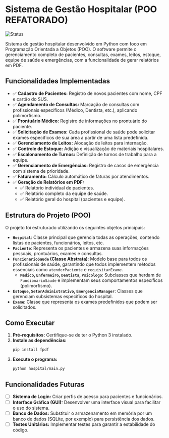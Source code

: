
# Sistema de Gestão Hospitalar (POO REFATORADO)

![Status](https://img.shields.io/badge/status-em%20desenvolvimento-yellow)

Sistema de gestão hospitalar desenvolvido em Python com foco em Programação Orientada a Objetos (POO). O software permite o gerenciamento completo de pacientes, consultas, exames, leitos, estoque, equipe de saúde e emergências, com a funcionalidade de gerar relatórios em PDF.

## Funcionalidades Implementadas

- ✅ **Cadastro de Pacientes:** Registro de novos pacientes com nome, CPF e cartão do SUS.
- ✅ **Agendamento de Consultas:** Marcação de consultas com profissionais específicos (Médico, Dentista, etc.), aplicando polimorfismo.
- ✅ **Prontuário Médico:** Registro de informações no prontuário do paciente.
- ✅ **Solicitação de Exames:** Cada profissional de saúde pode solicitar exames específicos de sua área a partir de uma lista predefinida.
- ✅ **Gerenciamento de Leitos:** Alocação de leitos para internação.
- ✅ **Controle de Estoque:** Adição e visualização de materiais hospitalares.
- ✅ **Escalonamento de Turnos:** Definição de turnos de trabalho para a equipe.
- ✅ **Gerenciamento de Emergências:** Registro de casos de emergência com sistema de prioridade.
- ✅ **Faturamento:** Cálculo automático de faturas por atendimentos.
- ✅ **Geração de Relatórios em PDF:**
    - ✅ Relatório individual de pacientes.
    - ✅ Relatório completo da equipe de saúde.
    - ✅ Relatório geral do hospital (pacientes e equipe).

## Estrutura do Projeto (POO)

O projeto foi estruturado utilizando os seguintes objetos principais:

- **`Hospital`**: Classe principal que gerencia todas as operações, contendo listas de pacientes, funcionários, leitos, etc.
- **`Paciente`**: Representa os pacientes e armazena suas informações pessoais, prontuários, exames e consultas.
- **`FuncionarioSaude` (Classe Abstrata)**: Modelo base para todos os profissionais de saúde, garantindo que todos implementem métodos essenciais como `atenderPaciente` e `requisitarExame`.
    - **`Medico`, `Enfermeiro`, `Dentista`, `Psicologo`**: Subclasses que herdam de `FuncionarioSaude` e implementam seus comportamentos específicos (polimorfismo).
- **`Estoque`, `SetorAdministrativo`, `EmergenciaManager`**: Classes que gerenciam subsistemas específicos do hospital.
- **`Exame`**: Classe que representa os exames predefinidos que podem ser solicitados.

## Como Executar

1.  **Pré-requisitos:** Certifique-se de ter o Python 3 instalado.
2.  **Instale as dependências:**
    ```bash
    pip install fpdf
    ```
3.  **Execute o programa:**
    ```bash
    python hospital/main.py
    ```



## Funcionalidades Futuras

- [ ] **Sistema de Login:** Criar perfis de acesso para pacientes e funcionários.
- [ ] **Interface Gráfica (GUI):** Desenvolver uma interface visual para facilitar o uso do sistema.
- [ ] **Banco de Dados:** Substituir o armazenamento em memória por um banco de dados (SQLite, por exemplo) para persistência dos dados.
- [ ] **Testes Unitários:** Implementar testes para garantir a estabilidade do código.
